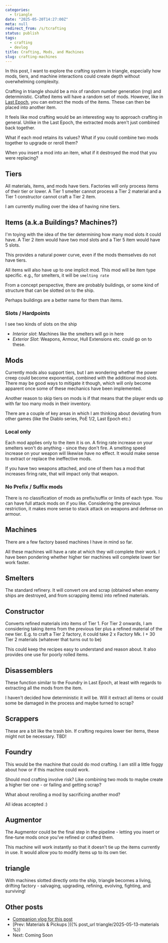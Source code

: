 ```yaml
---
categories:
  - triangle
date: "2025-05-20T14:27:00Z"
meta: null
redirect_from: /s/tcrafting
status: publish
tags:
  - crafting
  - devlog
title: Crafting, Mods, and Machines
slug: crafting-machines
---
```


In this post, I want to explore the crafting system in triangle, especially how
mods, tiers, and machine interactions could create depth without overwhelming
complexity.

Crafting in triangle should be a mix of random number generation (rng) and
deterministic. Crafted items will have a random set of mods. However, like in
[Last Epoch](https://lastepoch.com/), you can extract the mods of the items.
These can then be placed into another item.

It feels like mod crafting would be an interesting way to approach crafting in
general. Unlike in the Last Epoch, the extracted mods aren't just combined back
together.

What if each mod retains its values? What if you could combine two mods together
to upgrade or reroll them?

When you insert a mod into an item, what if it destroyed the mod that you were
replacing?

## Tiers

All materials, items, and mods have tiers. Factories will only process items of
their tier or lower. A Tier 1 smelter cannot process a Tier 2 material and a
Tier 1 constructor cannot craft a Tier 2 item.

I am currently mulling over the idea of having nine tiers.

## Items (a.k.a Buildings? Machines?)

I'm toying with the idea of the tier determining how many mod slots it could
have. A Tier 2 item would have two mod slots and a Tier 5 item would have 5
slots.

This provides a natural power curve, even if the mods themselves do not have
tiers.

All items will also have up to one implicit mod. This mod will be item type
specific. e.g., for smelters, it will be `smelting rate`

From a concept perspective, there are probably buildings, or some kind of
structure that can be slotted on to the ship.

Perhaps buildings are a better name for them than items.

### Slots / Hardpoints

I see two kinds of slots on the ship

- _Interior slot_: Machines like the smelters will go in here
- _Exterior Slot_: Weapons, Armour, Hull Extensions etc. could go on to these.

## Mods

Currently mods also support tiers, but I am wondering whether the power creep
could become exponential, combined with the additional mod slots. There may be
good ways to mitigate it though, which will only become apparent once some of
these mechanics have been implemented.

Another reason to skip tiers on mods is if that means that the player ends up
with far too many mods in their inventory.

There are a couple of key areas in which I am thinking about deviating from
other games (like the Diablo series, PoE 1/2, Last Epoch etc.)

### Local only

Each mod applies only to the item it is on. A firing rate increase on your
smelters won't do anything - since they don't fire. A smelting speed increase on
your weapon will likewise have no effect. It would make sense to extract or
replace the ineffective mods.

If you have two weapons attached, and one of them has a mod that increases
firing rate, that will impact only that weapon.

### No Prefix / Suffix mods

There is no classification of mods as prefix/suffix or limits of each type. You
can have full attack mods on if you like. Considering the previous restriction,
it makes more sense to stack attack on weapons and defense on armour.

## Machines

There are a few factory based machines I have in mind so far.

All these machines will have a rate at which they will complete their work. I
have been pondering whether higher tier machines will complete lower tier work
faster.

## Smelters

The standard refinery. It will convert ore and scrap (obtained when enemy ships
are destroyed, and from scrapping items) into refined materials.

## Constructor

Converts refined materials into items of Tier 1. For Tier 2 onwards, I am
considering taking items from the previous tier plus a refined material of the
new tier. E.g. to craft a Tier 2 factory, it could take 2 x Factory Mk. I + 30
Tier 2 materials (whatever that turns out to be)

This could keep the recipes easy to understand and reason about. It also
provides one use for poorly rolled items.

## Disassemblers

These function similar to the Foundry in Last Epoch, at least with regards to
extracting all the mods from the item.

I haven't decided how deterministic it will be. Will it extract all items or
could some be damaged in the process and maybe turned to scrap?

## Scrappers

These are a bit like the trash bin. If crafting requires lower tier items, these
might not be necessary. TBD!

## Foundry

This would be the machine that could do mod crafting. I am still a little foggy
about how or if this machine could work.

Should mod crafting involve risk? Like combining two mods to maybe create a
higher tier one - or failing and getting scrap?

What about rerolling a mod by sacrificing another mod?

All ideas accepted :)

## Augmentor

The Augmentor could be the final step in the pipeline - letting you insert or
fine-tune mods once you’ve refined or crafted them.

This machine will work instantly so that it doesn't tie up the items currently
in use. It would allow you to modify items up to its own tier.

## triangle

With machines slotted directly onto the ship, triangle becomes a living,
drifting factory - salvaging, upgrading, refining, evolving, fighting, and
surviving!

## Other posts

- [Companion vlog for this post](https://youtu.be/livphL9lOxo)
- [Prev: Materials & Pickups ]({% post_url triangle/2025-05-13-materials %})
- Next: Coming Soon
